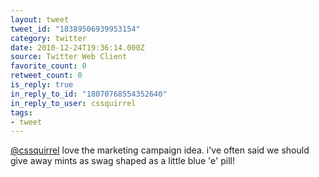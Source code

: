 ```yaml
---
layout: tweet
tweet_id: "18389506939953154"
category: twitter
date: 2010-12-24T19:36:14.000Z
source: Twitter Web Client
favorite_count: 0
retweet_count: 0
is_reply: true
in_reply_to_id: "18070768554352640"
in_reply_to_user: cssquirrel
tags:
- tweet
---
```


[@cssquirrel](https://twitter.com/@cssquirrel) love the marketing campaign idea. i've often said we should give away mints as swag shaped as a little blue 'e' pill!
